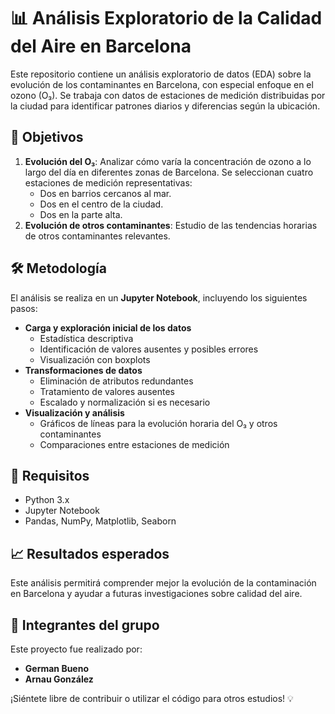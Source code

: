 # 📊 Análisis Exploratorio de la Calidad del Aire en Barcelona

Este repositorio contiene un análisis exploratorio de datos (EDA) sobre la evolución de los contaminantes en Barcelona, con especial enfoque en el ozono (O₃). Se trabaja con datos de estaciones de medición distribuidas por la ciudad para identificar patrones diarios y diferencias según la ubicación.

## 📌 Objetivos

1. **Evolución del O₃**: Analizar cómo varía la concentración de ozono a lo largo del día en diferentes zonas de Barcelona. Se seleccionan cuatro estaciones de medición representativas:
   - Dos en barrios cercanos al mar.
   - Dos en el centro de la ciudad.
   - Dos en la parte alta.
2. **Evolución de otros contaminantes**: Estudio de las tendencias horarias de otros contaminantes relevantes.

## 🛠️ Metodología

El análisis se realiza en un **Jupyter Notebook**, incluyendo los siguientes pasos:

- **Carga y exploración inicial de los datos**
  - Estadística descriptiva
  - Identificación de valores ausentes y posibles errores
  - Visualización con boxplots
- **Transformaciones de datos**
  - Eliminación de atributos redundantes
  - Tratamiento de valores ausentes
  - Escalado y normalización si es necesario
- **Visualización y análisis**
  - Gráficos de líneas para la evolución horaria del O₃ y otros contaminantes
  - Comparaciones entre estaciones de medición

## 🚀 Requisitos

- Python 3.x
- Jupyter Notebook
- Pandas, NumPy, Matplotlib, Seaborn

## 📈 Resultados esperados

Este análisis permitirá comprender mejor la evolución de la contaminación en Barcelona y ayudar a futuras investigaciones sobre calidad del aire.

## 👫 Integrantes del grupo

Este proyecto fue realizado por:

- **German Bueno**
- **Arnau González**

¡Siéntete libre de contribuir o utilizar el código para otros estudios! 💡
